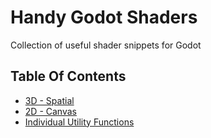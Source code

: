 # Handy Godot Shaders
Collection of useful shader snippets for Godot

## Table Of Contents

- [3D - Spatial](sections/3d-spatial/3d-spatial.md)
- [2D - Canvas]()
- [Individual Utility Functions](sections/individual-utility-functions/individual-utility-functions.md)
